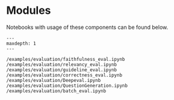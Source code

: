 # Modules

Notebooks with usage of these components can be found below.

```{toctree}
---
maxdepth: 1
---

/examples/evaluation/faithfulness_eval.ipynb
/examples/evaluation/relevancy_eval.ipynb
/examples/evaluation/guideline_eval.ipynb
/examples/evaluation/correctness_eval.ipynb
/examples/evaluation/Deepeval.ipynb
/examples/evaluation/QuestionGeneration.ipynb
/examples/evaluation/batch_eval.ipynb
```